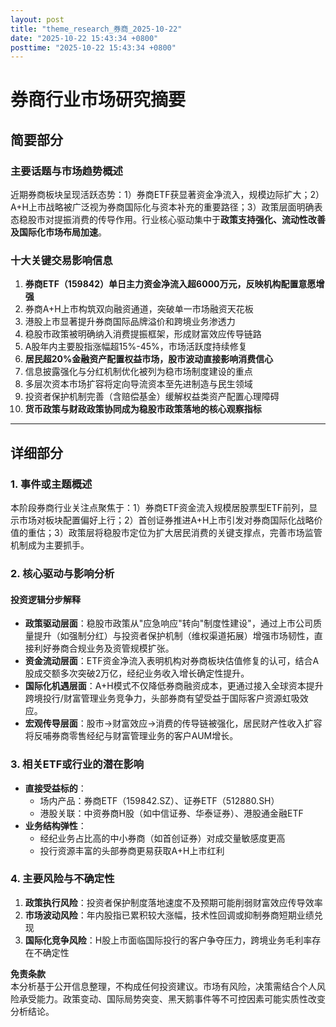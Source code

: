 ```yaml
---
layout: post
title: "theme_research_券商_2025-10-22"
date: "2025-10-22 15:43:34 +0800"
posttime: "2025-10-22 15:43:34 +0800"
---
```


# 券商行业市场研究摘要

## 简要部分
### 主要话题与市场趋势概述  
近期券商板块呈现活跃态势：1）券商ETF获显著资金净流入，规模边际扩大；2）A+H上市战略被广泛视为券商国际化与资本补充的重要路径；3）政策层面明确表态稳股市对提振消费的传导作用。行业核心驱动集中于**政策支持强化、流动性改善及国际化市场布局加速**。

### 十大关键交易影响信息  
1. **券商ETF（159842）单日主力资金净流入超6000万元，反映机构配置意愿增强**  
2. 券商A+H上市构筑双向融资通道，突破单一市场融资天花板  
3. 港股上市显著提升券商国际品牌溢价和跨境业务渗透力  
4. 稳股市政策被明确纳入消费提振框架，形成财富效应传导链路  
5. A股年内主要股指涨幅超15%-45%，市场活跃度持续修复  
6. **居民超20%金融资产配置权益市场，股市波动直接影响消费信心**  
7. 信息披露强化与分红机制优化被列为稳市场制度建设的重点  
8. 多层次资本市场扩容将定向导流资本至先进制造与民生领域  
9. 投资者保护机制完善（含赔偿基金）缓解权益类资产配置心理障碍  
10. **货币政策与财政政策协同成为稳股市政策落地的核心观察指标**  

---

## 详细部分
### 1. 事件或主题概述  
本阶段券商行业关注点聚焦于：1）券商ETF资金流入规模居股票型ETF前列，显示市场对板块配置偏好上行；2）首创证券推进A+H上市引发对券商国际化战略价值的重估；3）政策层将稳股市定位为扩大居民消费的关键支撑点，完善市场监管机制成为主要抓手。

### 2. 核心驱动与影响分析  
#### 投资逻辑分步解释  
- **政策驱动层面**：稳股市政策从"应急响应"转向"制度性建设"，通过上市公司质量提升（如强制分红）与投资者保护机制（维权渠道拓展）增强市场韧性，直接利好券商合规业务及资管规模扩张。  
- **资金流动层面**：ETF资金净流入表明机构对券商板块估值修复的认可，结合A股成交额多次突破2万亿，经纪业务收入增长确定性提升。  
- **国际化机遇层面**：A+H模式不仅降低券商融资成本，更通过接入全球资本提升跨境投行/财富管理业务竞争力，头部券商有望受益于国际客户资源虹吸效应。  
- **宏观传导层面**：股市→财富效应→消费的传导链被强化，居民财产性收入扩容将反哺券商零售经纪与财富管理业务的客户AUM增长。  

### 3. 相关ETF或行业的潜在影响  
- **直接受益标的**：  
  - 场内产品：券商ETF（159842.SZ）、证券ETF（512880.SH）  
  - 港股关联：中资券商H股（如中信证券、华泰证券）、港股通金融ETF  
- **业务结构弹性**：  
  - 经纪业务占比高的中小券商（如首创证券）对成交量敏感度更高  
  - 投行资源丰富的头部券商更易获取A+H上市红利  

### 4. 主要风险与不确定性  
1. **政策执行风险**：投资者保护制度落地速度不及预期可能削弱财富效应传导效率  
2. **市场波动风险**：年内股指已累积较大涨幅，技术性回调或抑制券商短期业绩兑现  
3. **国际化竞争风险**：H股上市面临国际投行的客户争夺压力，跨境业务毛利率存在不确定性  

**免责条款**  
本分析基于公开信息整理，不构成任何投资建议。市场有风险，决策需结合个人风险承受能力。政策变动、国际局势突变、黑天鹅事件等不可控因素可能实质性改变分析结论。